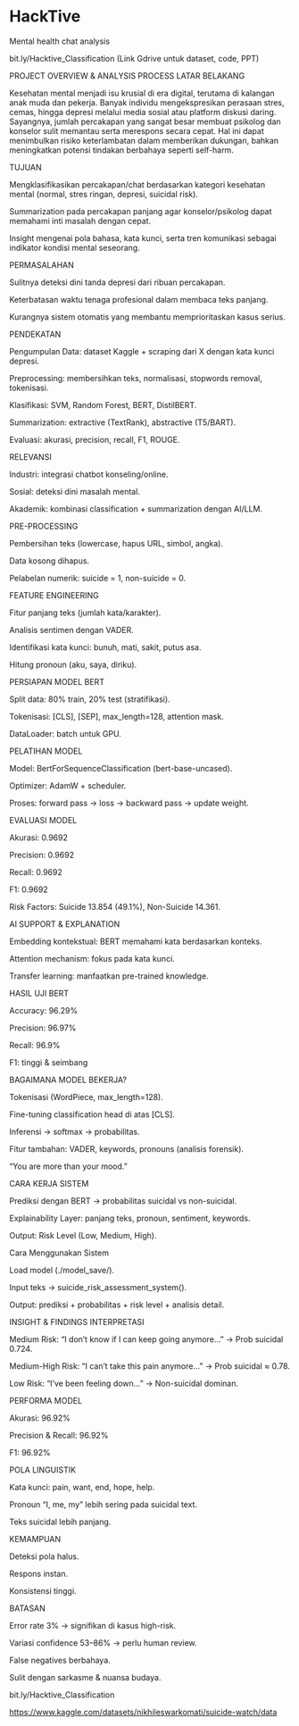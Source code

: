 # HackTive
Mental health chat analysis

bit.ly/Hacktive_Classification (Link Gdrive untuk dataset, code, PPT)

PROJECT OVERVIEW & ANALYSIS PROCESS
LATAR BELAKANG

Kesehatan mental menjadi isu krusial di era digital, terutama di kalangan anak muda dan pekerja. Banyak individu mengekspresikan perasaan stres, cemas, hingga depresi melalui media sosial atau platform diskusi daring.
Sayangnya, jumlah percakapan yang sangat besar membuat psikolog dan konselor sulit memantau serta merespons secara cepat. Hal ini dapat menimbulkan risiko keterlambatan dalam memberikan dukungan, bahkan meningkatkan potensi tindakan berbahaya seperti self-harm.

TUJUAN


Mengklasifikasikan percakapan/chat berdasarkan kategori kesehatan mental (normal, stres ringan, depresi, suicidal risk).

Summarization pada percakapan panjang agar konselor/psikolog dapat memahami inti masalah dengan cepat.

Insight mengenai pola bahasa, kata kunci, serta tren komunikasi sebagai indikator kondisi mental seseorang.

PERMASALAHAN

Sulitnya deteksi dini tanda depresi dari ribuan percakapan.

Keterbatasan waktu tenaga profesional dalam membaca teks panjang.

Kurangnya sistem otomatis yang membantu memprioritaskan kasus serius.

PENDEKATAN

Pengumpulan Data: dataset Kaggle + scraping dari X dengan kata kunci depresi.

Preprocessing: membersihkan teks, normalisasi, stopwords removal, tokenisasi.

Klasifikasi: SVM, Random Forest, BERT, DistilBERT.

Summarization: extractive (TextRank), abstractive (T5/BART).

Evaluasi: akurasi, precision, recall, F1, ROUGE.

RELEVANSI

Industri: integrasi chatbot konseling/online.

Sosial: deteksi dini masalah mental.

Akademik: kombinasi classification + summarization dengan AI/LLM.


PRE-PROCESSING

Pembersihan teks (lowercase, hapus URL, simbol, angka).

Data kosong dihapus.

Pelabelan numerik: suicide = 1, non-suicide = 0.

FEATURE ENGINEERING

Fitur panjang teks (jumlah kata/karakter).

Analisis sentimen dengan VADER.

Identifikasi kata kunci: bunuh, mati, sakit, putus asa.

Hitung pronoun (aku, saya, diriku).

PERSIAPAN MODEL BERT

Split data: 80% train, 20% test (stratifikasi).

Tokenisasi: [CLS], [SEP], max_length=128, attention mask.

DataLoader: batch untuk GPU.

PELATIHAN MODEL

Model: BertForSequenceClassification (bert-base-uncased).

Optimizer: AdamW + scheduler.

Proses: forward pass → loss → backward pass → update weight.

EVALUASI MODEL

Akurasi: 0.9692

Precision: 0.9692

Recall: 0.9692

F1: 0.9692

Risk Factors: Suicide 13.854 (49.1%), Non-Suicide 14.361.

AI SUPPORT & EXPLANATION

Embedding kontekstual: BERT memahami kata berdasarkan konteks.

Attention mechanism: fokus pada kata kunci.

Transfer learning: manfaatkan pre-trained knowledge.

HASIL UJI BERT

Accuracy: 96.29%

Precision: 96.97%

Recall: 96.9%

F1: tinggi & seimbang

BAGAIMANA MODEL BEKERJA?

Tokenisasi (WordPiece, max_length=128).

Fine-tuning classification head di atas [CLS].

Inferensi → softmax → probabilitas.

Fitur tambahan: VADER, keywords, pronouns (analisis forensik).

“You are more than your mood.”

CARA KERJA SISTEM

Prediksi dengan BERT → probabilitas suicidal vs non-suicidal.

Explainability Layer: panjang teks, pronoun, sentiment, keywords.

Output: Risk Level (Low, Medium, High).

Cara Menggunakan Sistem

Load model (./model_save/).

Input teks → suicide_risk_assessment_system().

Output: prediksi + probabilitas + risk level + analisis detail.

INSIGHT & FINDINGS
INTERPRETASI

Medium Risk: “I don’t know if I can keep going anymore…” → Prob suicidal 0.724.

Medium-High Risk: “I can’t take this pain anymore…” → Prob suicidal ≈ 0.78.

Low Risk: “I’ve been feeling down…” → Non-suicidal dominan.

PERFORMA MODEL

Akurasi: 96.92%

Precision & Recall: 96.92%

F1: 96.92%

POLA LINGUISTIK

Kata kunci: pain, want, end, hope, help.

Pronoun “I, me, my” lebih sering pada suicidal text.

Teks suicidal lebih panjang.

KEMAMPUAN

Deteksi pola halus.

Respons instan.

Konsistensi tinggi.

BATASAN

Error rate 3% → signifikan di kasus high-risk.

Variasi confidence 53–86% → perlu human review.

False negatives berbahaya.

Sulit dengan sarkasme & nuansa budaya.

bit.ly/Hacktive_Classification

https://www.kaggle.com/datasets/nikhileswarkomati/suicide-watch/data
